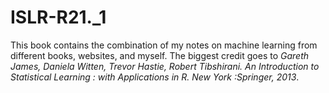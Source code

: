 # ISLR-R21._1

This book contains the combination of my notes on machine learning from different books, websites, and myself. The biggest credit goes to *Gareth James, Daniela Witten, Trevor Hastie, Robert Tibshirani. An Introduction to Statistical Learning : with Applications in R. New York :Springer, 2013*.
